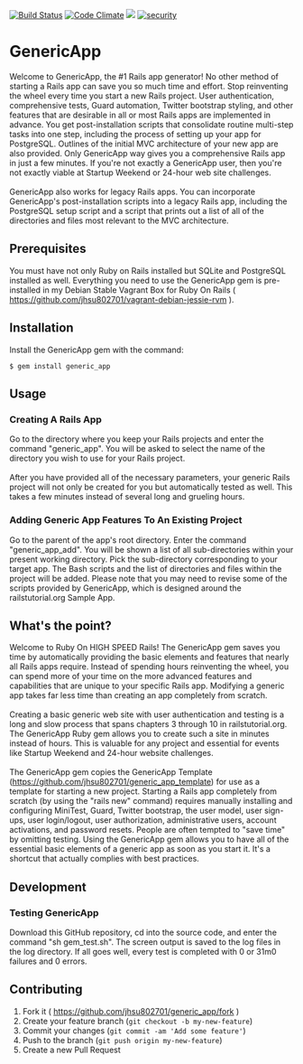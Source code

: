 [![Build Status](https://travis-ci.org/jhsu802701/generic_app.svg?branch=master)](http://travis-ci.org/jhsu802701/generic_app)
[![Code Climate](https://codeclimate.com/github/jhsu802701/generic_app/badges/gpa.svg)](https://codeclimate.com/github/jhsu802701/generic_app)
<a href="https://codeclimate.com/github/jhsu802701/generic_app/coverage"><img src="https://codeclimate.com/github/jhsu802701/generic_app/badges/coverage.svg" /></a>
[![security](https://hakiri.io/github/jhsu802701/generic_app/master.svg)](https://hakiri.io/github/jhsu802701/generic_app/master)

# GenericApp

Welcome to GenericApp, the #1 Rails app generator!  No other method of starting a Rails app can save you so much time and effort.  Stop reinventing the wheel every time you start a new Rails project.  User authentication, comprehensive tests, Guard automation, Twitter bootstrap styling, and other features that are desirable in all or most Rails apps are implemented in advance.  You get post-installation scripts that consolidate routine multi-step tasks into one step, including the process of setting up your app for PostgreSQL.  Outlines of the initial MVC architecture of your new app are also provided.  Only GenericApp way gives you a comprehensive Rails app in just a few minutes.  If you're not exactly a GenericApp user, then you're not exactly viable at Startup Weekend or 24-hour web site challenges.
<br><br>
GenericApp also works for legacy Rails apps.  You can incorporate GenericApp's post-installation scripts into a legacy Rails app, including the PostgreSQL setup script and a script that prints out a list of all of the directories and files most relevant to the MVC architecture.

## Prerequisites

You must have not only Ruby on Rails installed but SQLite and PostgreSQL installed as well.  Everything you need to use the GenericApp gem is pre-installed in my Debian Stable Vagrant Box for Ruby On Rails ( https://github.com/jhsu802701/vagrant-debian-jessie-rvm ).

## Installation

Install the GenericApp gem with the command:

    $ gem install generic_app

## Usage

### Creating A Rails App

Go to the directory where you keep your Rails projects and enter the command "generic_app".  You will be asked to select the name of the directory you wish to use for your Rails project.
<br><br>
After you have provided all of the necessary parameters, your generic Rails project will not only be created for you but automatically tested as well.  This takes a few minutes instead of several long and grueling hours.

### Adding Generic App Features To An Existing Project

Go to the parent of the app's root directory.  Enter the command "generic_app_add".  You will be shown a list of all sub-directories within your present working directory.  Pick the sub-directory corresponding to your target app.  The Bash scripts and the list of directories and files within the project will be added.  Please note that you may need to revise some of the scripts provided by GenericApp, which is designed around the railstutorial.org Sample App.

## What's the point?

Welcome to Ruby On HIGH SPEED Rails!  The GenericApp gem saves you time by automatically providing the basic 
elements and features that nearly all Rails apps require.  Instead of spending hours reinventing the wheel, you 
can spend more of your time on the more advanced features and capabilities that are unique to your specific Rails 
app.  Modifying a generic app takes far less time than creating an app completely from scratch.
<br><br>
Creating a basic generic web site with user authentication and testing is a long and slow process that spans chapters 
3 through 10 in railstutorial.org.  The GenericApp Ruby gem allows you to create such a site in minutes instead of 
hours.  This is valuable for any project and essential for events like Startup Weekend and 24-hour website 
challenges.
<br><br>
The GenericApp gem copies the GenericApp Template (https://github.com/jhsu802701/generic_app_template) for use as a template for starting a new project.  Starting a Rails app completely from scratch (by using the "rails new" command) requires manually installing and configuring MiniTest, Guard, Twitter bootstrap, the user model, user sign-ups, user login/logout, user authorization, administrative users, account activations, and password resets.  People are often tempted to "save time" by omitting testing.  Using the GenericApp gem allows you to have all of the essential basic elements of a generic app as soon as you start it.  It's a shortcut that actually complies with best practices.

## Development

### Testing GenericApp
Download this GitHub repository, cd into the source code, and enter the command "sh gem_test.sh".  The screen output is saved to the log files in the log directory.  If all goes well, every test is completed with 0 or 31m0 failures and 0 errors.

## Contributing

1. Fork it ( https://github.com/jhsu802701/generic_app/fork )
2. Create your feature branch (`git checkout -b my-new-feature`)
3. Commit your changes (`git commit -am 'Add some feature'`)
4. Push to the branch (`git push origin my-new-feature`)
5. Create a new Pull Request
